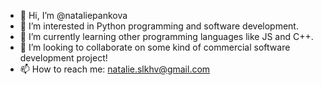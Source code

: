 - 👋 Hi, I’m @nataliepankova
- 👀 I’m interested in Python programming and software development.
- 🌱 I’m currently learning other programming languages like JS and C++.
- 💞️ I’m looking to collaborate on some kind of commercial software development project!
- 📫 How to reach me: natalie.slkhv@gmail.com

<!---
nataliepankova/nataliepankova is a ✨ special ✨ repository because its `README.md` (this file) appears on your GitHub profile.
You can click the Preview link to take a look at your changes.
--->
